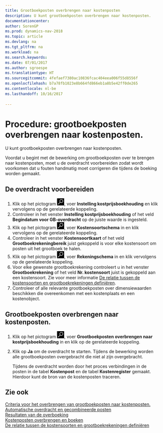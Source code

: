 ```yaml
---
title: Grootboekposten overbrengen naar kostenposten
description: U kunt grootboekposten overbrengen naar kostenposten.
documentationcenter: 
author: SorenGP
ms.prod: dynamics-nav-2018
ms.topic: article
ms.devlang: na
ms.tgt_pltfrm: na
ms.workload: na
ms.search.keywords: 
ms.date: 07/01/2017
ms.author: sgroespe
ms.translationtype: HT
ms.sourcegitcommit: 4fefaef7380ac10836fcac404eea006f55d8556f
ms.openlocfilehash: b7a78fb1023e8b664fd866eb1a8b5e42ff0de265
ms.contentlocale: nl-be
ms.lasthandoff: 10/16/2017

---
```

# <a name="how-to-transfer-general-ledger-entries-to-cost-entries"></a>Procedure: grootboekposten overbrengen naar kostenposten.
U kunt grootboekposten overbrengen naar kostenposten.  

Voordat u begint met de bewerking om grootboekposten over te brengen naar kostenposten, moet u de overdracht voorbereiden zodat wordt voorkomen dat u fouten handmatig moet corrigeren die tijdens de boeking worden gemaakt.  

## <a name="to-prepare-the-transfer"></a>De overdracht voorbereiden  

1.  Klik op het pictogram ![Zoeken naar pagina of rapport](media/ui-search/search_small.png "pictogram Zoeken naar pagina of rapport"), voer **Instelling kostprijsboekhouding** en klik vervolgens op de gerelateerde koppeling.  
2.  Controleer in het venster **Instelling kostprijsboekhouding** of het veld **Begindatum voor GB-overdracht** op de juiste waarde is ingesteld.  
3.  Klik op het pictogram ![Zoeken naar pagina of rapport](media/ui-search/search_small.png "pictogram Zoeken naar pagina of rapport"), voer **Kostensoortschema** in en klik vervolgens op de gerelateerde koppeling.  
4.  Controleer in het venster **Kostensoortkaart** of het veld **Grootboekrekeningbereik** juist gekoppeld is voor elke kostensoort om posten uit het grootboek te halen.  
5.  Klik op het pictogram ![Zoeken naar pagina of rapport](media/ui-search/search_small.png "pictogram Zoeken naar pagina of rapport"), voer **Rekeningschema** in en klik vervolgens op de gerelateerde koppeling.  
6.  Voor elke gewenste grootboekrekening controleert u in het venster **Grootboekrekening** of het veld **Nr. kostensoort** juist is gekoppeld aan een kostensoort. Zie voor meer informatie [De relatie tussen de kostensoorten en grootboekrekeningen definiëren](finance-defining-the-relationship-between-cost-types-and-general-ledger-accounts.md).  
7.  Controleer of alle relevante grootboekposten over dimensiewaarden beschikken die overeenkomen met een kostenplaats en een kostenobject.  

## <a name="to-transfer-general-ledger-entries-to-cost-entries"></a>Grootboekposten overbrengen naar kostenposten.  
1.  Klik op het pictogram ![Zoeken naar pagina of rapport](media/ui-search/search_small.png "pictogram Zoeken naar pagina of rapport"), voer **Grootboekposten overbrengen naar kostprijsboekhouding** in en klik op de gerelateerde koppeling.  
2.  Klik op **Ja** om de overdracht te starten. Tijdens de bewerking worden alle grootboekposten overgebracht die niet al zijn overgebracht.  

    Tijdens de overdracht worden door het proces verbindingen in de posten in de tabel **Kostenpost** en de tabel **Kostenregister** gemaakt. Hierdoor kunt de bron van de kostenposten traceren.  

## <a name="see-also"></a>Zie ook  
 [Criteria voor het overbrengen van grootboekposten naar kostenposten.](finance-criteria-for-transferring-general-ledger-entries-to-cost-entries.md)   
 [Automatische overdracht en gecombineerde posten](finance-automatic-transfer-combined-entries.md)   
 [Resultaten van de overboeking](finance-results-of-the-transfer.md)   
 [Kostenposten overbrengen en boeken](finance-transfer-and-post-cost-entries.md)   
 [De relatie tussen de kostensoorten en grootboekrekeningen definiëren](finance-defining-the-relationship-between-cost-types-and-general-ledger-accounts.md)   

